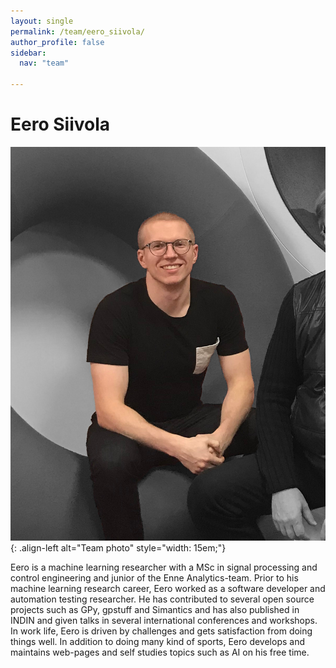 ```yaml
---
layout: single
permalink: /team/eero_siivola/
author_profile: false
sidebar:
  nav: "team"

---
```



# Eero Siivola


![image-left](/images/team_siivola_2.jpg){: .align-left alt="Team photo" style="width: 15em;"}

Eero is a machine learning researcher with a MSc in signal processing and control engineering and junior of the Enne Analytics-team. Prior to his machine learning research career, Eero worked as a software developer and automation testing researcher. He has contributed to several open source projects such as GPy, gpstuff and Simantics and has also published in INDIN and given talks in several international conferences and workshops. In work life, Eero is driven by challenges and gets satisfaction from doing things well. In addition to doing many kind of sports, Eero develops and maintains web-pages and self studies topics such as AI on his free time.
